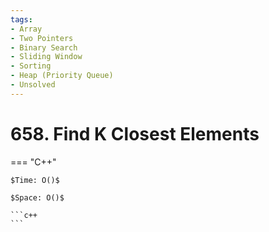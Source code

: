 ```yaml
---
tags:
- Array
- Two Pointers
- Binary Search
- Sliding Window
- Sorting
- Heap (Priority Queue)
- Unsolved
---
```



# 658. Find K Closest Elements

=== "C++"

    $Time: O()$

    $Space: O()$

    ```c++
    ```